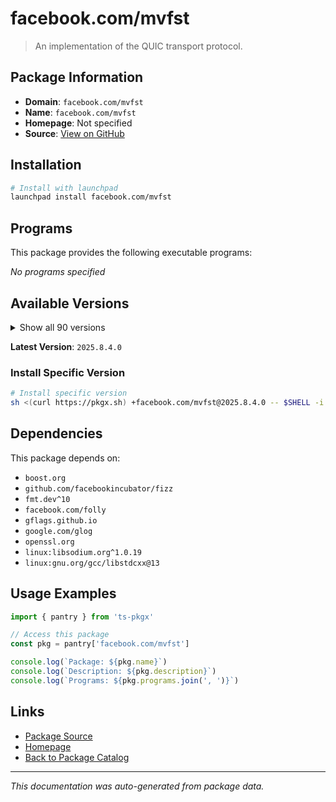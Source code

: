 # facebook.com/mvfst

> An implementation of the QUIC transport protocol.

## Package Information

- **Domain**: `facebook.com/mvfst`
- **Name**: `facebook.com/mvfst`
- **Homepage**: Not specified
- **Source**: [View on GitHub](https://github.com/pkgxdev/pantry/tree/main/projects/facebook.com/mvfst/package.yml)

## Installation

```bash
# Install with launchpad
launchpad install facebook.com/mvfst
```

## Programs

This package provides the following executable programs:

*No programs specified*

## Available Versions

<details>
<summary>Show all 90 versions</summary>

- `2025.8.4.0`, `2025.8.11.0`, `2025.7.7.0`, `2025.7.28.0`, `2025.7.21.0`
- `2025.7.14.0`, `2025.6.9.0`, `2025.6.30.0`, `2025.6.23.0`, `2025.6.2.0`
- `2025.6.16.0`, `2025.5.5.0`, `2025.5.26.0`, `2025.5.19.0`, `2025.5.12.0`
- `2025.4.7.0`, `2025.4.28.0`, `2025.4.21.0`, `2025.4.14.0`, `2025.3.31.0`
- `2025.3.3.0`, `2025.3.24.0`, `2025.3.17.0`, `2025.3.10.0`, `2025.2.3.0`
- `2025.2.17.0`, `2025.2.10.0`, `2025.1.6.0`, `2025.1.27.0`, `2025.1.20.0`
- `2025.1.13.0`, `2024.9.30.0`, `2024.9.23.0`, `2024.9.2.0`, `2024.9.16.0`
- `2024.8.5.0`, `2024.8.26.0`, `2024.8.19.0`, `2024.8.12.0`, `2024.7.8.0`
- `2024.7.29.0`, `2024.7.22.0`, `2024.7.15.0`, `2024.7.1.0`, `2024.6.24.0`
- `2024.6.17.0`, `2024.6.10.0`, `2024.5.6.0`, `2024.5.27.0`, `2024.5.20.0`
- `2024.5.2.0`, `2024.5.13.0`, `2024.4.8.0`, `2024.4.29.0`, `2024.4.22.0`
- `2024.4.15.0`, `2024.4.1.0`, `2024.3.4.0`, `2024.3.25.0`, `2024.3.18.0`
- `2024.3.11.0`, `2024.2.5.0`, `2024.12.9.0`, `2024.12.30.0`, `2024.12.23.0`
- `2024.12.2.0`, `2024.12.16.0`, `2024.11.4.0`, `2024.11.25.0`, `2024.11.18.0`
- `2024.11.11.0`, `2024.10.7.0`, `2024.10.28.0`, `2024.10.21.0`, `2024.10.14.0`
- `2024.1.8.0`, `2024.1.29.0`, `2024.1.22.0`, `2024.1.15.0`, `2024.1.1.0`
- `2023.12.4.0`, `2023.12.25.0`, `2023.12.18.0`, `2023.12.11.0`, `2023.11.6.0`
- `2023.11.27.0`, `2023.11.20.0`, `2023.11.13.0`, `2023.10.30.0`, `2023.10.23.0`

</details>

**Latest Version**: `2025.8.4.0`

### Install Specific Version

```bash
# Install specific version
sh <(curl https://pkgx.sh) +facebook.com/mvfst@2025.8.4.0 -- $SHELL -i
```

## Dependencies

This package depends on:

- `boost.org`
- `github.com/facebookincubator/fizz`
- `fmt.dev^10`
- `facebook.com/folly`
- `gflags.github.io`
- `google.com/glog`
- `openssl.org`
- `linux:libsodium.org^1.0.19`
- `linux:gnu.org/gcc/libstdcxx@13`

## Usage Examples

```typescript
import { pantry } from 'ts-pkgx'

// Access this package
const pkg = pantry['facebook.com/mvfst']

console.log(`Package: ${pkg.name}`)
console.log(`Description: ${pkg.description}`)
console.log(`Programs: ${pkg.programs.join(', ')}`)
```

## Links

- [Package Source](https://github.com/pkgxdev/pantry/tree/main/projects/facebook.com/mvfst/package.yml)
- [Homepage](#)
- [Back to Package Catalog](../../../package-catalog.md)

---

*This documentation was auto-generated from package data.*
